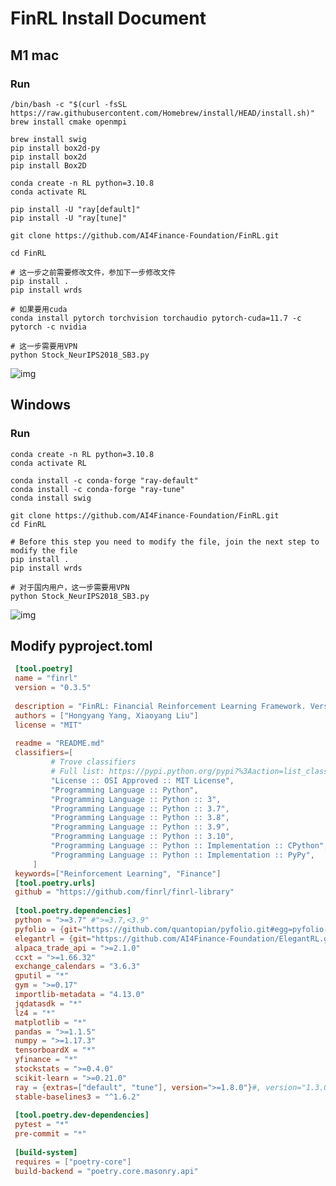 # FinRL Install Document

## M1 mac

### Run

```Shell
/bin/bash -c "$(curl -fsSL https://raw.githubusercontent.com/Homebrew/install/HEAD/install.sh)"
brew install cmake openmpi

brew install swig
pip install box2d-py
pip install box2d
pip install Box2D

conda create -n RL python=3.10.8
conda activate RL

pip install -U "ray[default]"
pip install -U "ray[tune]"

git clone https://github.com/AI4Finance-Foundation/FinRL.git

cd FinRL

# 这一步之前需要修改文件，参加下一步修改文件
pip install .
pip install wrds

# 如果要用cuda
conda install pytorch torchvision torchaudio pytorch-cuda=11.7 -c pytorch -c nvidia

# 这一步需要用VPN
python Stock_NeurIPS2018_SB3.py 
```

![img](https://f3pmqowv13.feishu.cn/space/api/box/stream/download/asynccode/?code=MzM2Zjk0OTgzZjI3NmY2NTQ4ZWQyZWFjNDk5NzY5YmRfN09nRzMzRXV4a3RxTXFhZHZhOFZQUDJ4bGpsUWtkRTNfVG9rZW46Ym94Y25SUTFKOGtwR3NxRUw1MFlySmpqZkxoXzE2NzMyMzU2NTQ6MTY3MzIzOTI1NF9WNA)

## Windows

### Run

```Shell
conda create -n RL python=3.10.8
conda activate RL

conda install -c conda-forge "ray-default"
conda install -c conda-forge "ray-tune"
conda install swig

git clone https://github.com/AI4Finance-Foundation/FinRL.git
cd FinRL

# Before this step you need to modify the file, join the next step to modify the file
pip install .
pip install wrds

# 对于国内用户，这一步需要用VPN
python Stock_NeurIPS2018_SB3.py 
```

![img](https://f3pmqowv13.feishu.cn/space/api/box/stream/download/asynccode/?code=NjgzNDEzOTc3MzY1ODNhNTZlZDRjYjRkODNiZmJiZWFfenJyR0hwaU5NSXlkaTV2cmFOVWg2N3RqODE2V3VkVUpfVG9rZW46Ym94Y25td1BDWjA5dk5nQ0pWQVZIcHg4QWI2XzE2NzMyMzU2NTQ6MTY3MzIzOTI1NF9WNA)

## Modify pyproject.toml

```TOML
 [tool.poetry]
 name = "finrl"
 version = "0.3.5"
 
 description = "FinRL: Financial Reinforcement Learning Framework. Version 0.3.5 notes: stable version, code refactoring, more tutorials, clear documentation"
 authors = ["Hongyang Yang, Xiaoyang Liu"]
 license = "MIT"
 
 readme = "README.md"
 classifiers=[
         # Trove classifiers
         # Full list: https://pypi.python.org/pypi?%3Aaction=list_classifiers
         "License :: OSI Approved :: MIT License",
         "Programming Language :: Python",
         "Programming Language :: Python :: 3",
         "Programming Language :: Python :: 3.7",
         "Programming Language :: Python :: 3.8",
         "Programming Language :: Python :: 3.9",
         "Programming Language :: Python :: 3.10",
         "Programming Language :: Python :: Implementation :: CPython",
         "Programming Language :: Python :: Implementation :: PyPy",
     ]
 keywords=["Reinforcement Learning", "Finance"]
 [tool.poetry.urls]
 github = "https://github.com/finrl/finrl-library"
 
 [tool.poetry.dependencies]
 python = ">=3.7" #">=3.7,<3.9"
 pyfolio = {git="https://github.com/quantopian/pyfolio.git#egg=pyfolio-0.9.2"}
 elegantrl = {git="https://github.com/AI4Finance-Foundation/ElegantRL.git#egg=elegantrl"}
 alpaca_trade_api = ">=2.1.0"
 ccxt = ">=1.66.32"
 exchange_calendars = "3.6.3"
 gputil = "*"
 gym = ">=0.17"
 importlib-metadata = "4.13.0"
 jqdatasdk = "*"
 lz4 = "*"
 matplotlib = "*"
 pandas = ">=1.1.5"
 numpy = ">=1.17.3"
 tensorboardX = "*"
 yfinance = "*"
 stockstats = ">=0.4.0"
 scikit-learn = ">=0.21.0"
 ray = {extras=["default", "tune"], version=">=1.8.0"}#, version="1.3.0"
 stable-baselines3 = "^1.6.2"
 
 [tool.poetry.dev-dependencies]
 pytest = "*"
 pre-commit = "*"
 
 [build-system]
 requires = ["poetry-core"]
 build-backend = "poetry.core.masonry.api"
 
```
